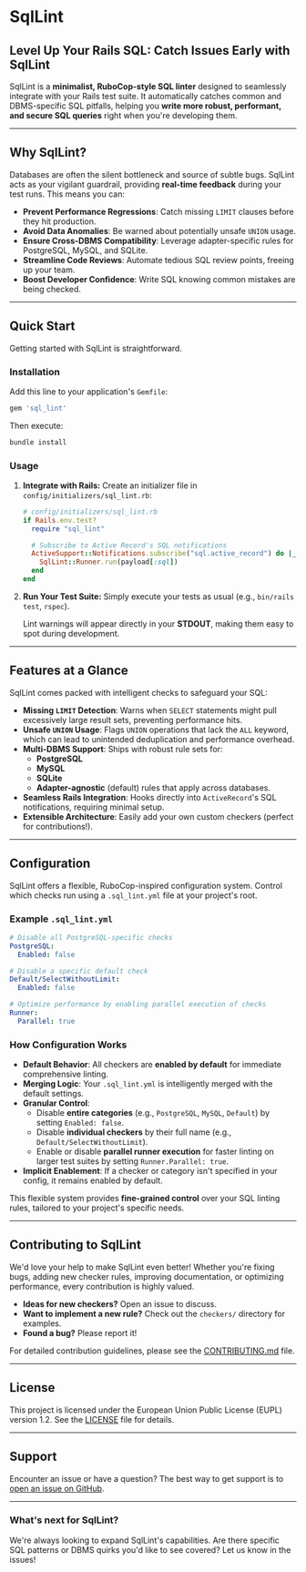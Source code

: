 # SqlLint

## Level Up Your Rails SQL: Catch Issues Early with SqlLint

SqlLint is a **minimalist, RuboCop-style SQL linter** designed to seamlessly integrate with your Rails test suite. It automatically catches common and DBMS-specific SQL pitfalls, helping you **write more robust, performant, and secure SQL queries** right when you're developing them.

---

## Why SqlLint?

Databases are often the silent bottleneck and source of subtle bugs. SqlLint acts as your vigilant guardrail, providing **real-time feedback** during your test runs. This means you can:

- **Prevent Performance Regressions**: Catch missing `LIMIT` clauses before they hit production.
- **Avoid Data Anomalies**: Be warned about potentially unsafe `UNION` usage.
- **Ensure Cross-DBMS Compatibility**: Leverage adapter-specific rules for PostgreSQL, MySQL, and SQLite.
- **Streamline Code Reviews**: Automate tedious SQL review points, freeing up your team.
- **Boost Developer Confidence**: Write SQL knowing common mistakes are being checked.

---

## Quick Start

Getting started with SqlLint is straightforward.

### Installation

Add this line to your application's `Gemfile`:

```ruby
gem 'sql_lint'
```

Then execute:

```bash
bundle install
```

### Usage

1.  **Integrate with Rails:** Create an initializer file in `config/initializers/sql_lint.rb`:

    ```ruby
    # config/initializers/sql_lint.rb
    if Rails.env.test?
      require "sql_lint"

      # Subscribe to Active Record's SQL notifications
      ActiveSupport::Notifications.subscribe("sql.active_record") do |_, _, _, _, payload|
        SqlLint::Runner.run(payload[:sql])
      end
    end
    ```

2.  **Run Your Test Suite:** Simply execute your tests as usual (e.g., `bin/rails test`, `rspec`).

    Lint warnings will appear directly in your **STDOUT**, making them easy to spot during development.

---

## Features at a Glance

SqlLint comes packed with intelligent checks to safeguard your SQL:

- **Missing `LIMIT` Detection**: Warns when `SELECT` statements might pull excessively large result sets, preventing performance hits.
- **Unsafe `UNION` Usage**: Flags `UNION` operations that lack the `ALL` keyword, which can lead to unintended deduplication and performance overhead.
- **Multi-DBMS Support**: Ships with robust rule sets for:
  - **PostgreSQL**
  - **MySQL**
  - **SQLite**
  - **Adapter-agnostic** (default) rules that apply across databases.
- **Seamless Rails Integration**: Hooks directly into `ActiveRecord`'s SQL notifications, requiring minimal setup.
- **Extensible Architecture**: Easily add your own custom checkers (perfect for contributions\!).

---

## Configuration

SqlLint offers a flexible, RuboCop-inspired configuration system. Control which checks run using a `.sql_lint.yml` file at your project's root.

### Example `.sql_lint.yml`

```yaml
# Disable all PostgreSQL-specific checks
PostgreSQL:
  Enabled: false

# Disable a specific default check
Default/SelectWithoutLimit:
  Enabled: false

# Optimize performance by enabling parallel execution of checks
Runner:
  Parallel: true
```

### How Configuration Works

- **Default Behavior**: All checkers are **enabled by default** for immediate comprehensive linting.
- **Merging Logic**: Your `.sql_lint.yml` is intelligently merged with the default settings.
- **Granular Control**:
  - Disable **entire categories** (e.g., `PostgreSQL`, `MySQL`, `Default`) by setting `Enabled: false`.
  - Disable **individual checkers** by their full name (e.g., `Default/SelectWithoutLimit`).
  - Enable or disable **parallel runner execution** for faster linting on larger test suites by setting `Runner.Parallel: true`.
- **Implicit Enablement**: If a checker or category isn't specified in your config, it remains enabled by default.

This flexible system provides **fine-grained control** over your SQL linting rules, tailored to your project's specific needs.

---

## Contributing to SqlLint

We'd love your help to make SqlLint even better\! Whether you're fixing bugs, adding new checker rules, improving documentation, or optimizing performance, every contribution is highly valued.

- **Ideas for new checkers?** Open an issue to discuss.
- **Want to implement a new rule?** Check out the `checkers/` directory for examples.
- **Found a bug?** Please report it\!

For detailed contribution guidelines, please see the [CONTRIBUTING.md](https://www.google.com/search?q=CONTRIBUTING.md) file.

---

## License

This project is licensed under the European Union Public License (EUPL) version 1.2. See the [LICENSE](https://www.google.com/search?q=LICENSE) file for details.

---

## Support

Encounter an issue or have a question? The best way to get support is to [open an issue on GitHub](https://www.google.com/search?q=https://github.com/your-repo-link/issues).

---

### What's next for SqlLint?

We're always looking to expand SqlLint's capabilities. Are there specific SQL patterns or DBMS quirks you'd like to see covered? Let us know in the issues\!
